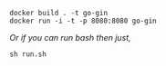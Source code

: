 ```
docker build . -t go-gin
docker run -i -t -p 8080:8080 go-gin
```

*Or if you can run bash then just,*

```
sh run.sh
```